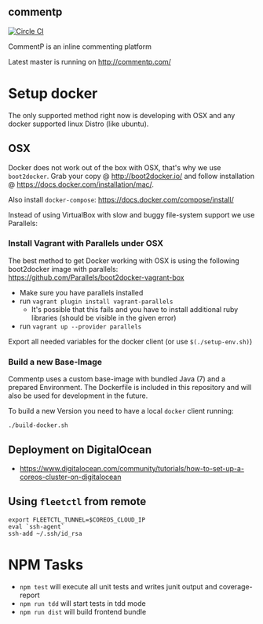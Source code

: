 commentp
--------

[![Circle CI](https://circleci.com/gh/BowlingX/commentp.svg?style=svg)](https://circleci.com/gh/BowlingX/commentp)

CommentP is an inline commenting platform

Latest master is running on http://commentp.com/

# Setup docker

The only supported method right now is developing with OSX and any docker supported linux Distro (like ubuntu).

## OSX

Docker does not work out of the box with OSX, that's why we use `boot2docker`.
Grab your copy @ http://boot2docker.io/ and follow installation @ https://docs.docker.com/installation/mac/.

Also install `docker-compose`: https://docs.docker.com/compose/install/

Instead of using VirtualBox with slow and buggy file-system support we use Parallels:

### Install Vagrant with Parallels under OSX
The best method to get Docker working with OSX is using the following boot2docker image with parallels:
https://github.com/Parallels/boot2docker-vagrant-box

- Make sure you have parallels installed
- run `vagrant plugin install vagrant-parallels`
    - It's possible that this fails and you have to install additional ruby libraries (should be visible in the given error)
- run `vagrant up --provider parallels`

Export all needed variables for the docker client (or use `$(./setup-env.sh)`)

### Build a new Base-Image

Commentp uses a custom base-image with bundled Java (7) and a prepared Environment.
The Dockerfile is included in this repository and will also be used for development in the future.

To build a new Version you need to have a local `docker` client running:

```
./build-docker.sh
```

## Deployment on DigitalOcean

- https://www.digitalocean.com/community/tutorials/how-to-set-up-a-coreos-cluster-on-digitalocean

## Using `fleetctl` from remote

```
export FLEETCTL_TUNNEL=$COREOS_CLOUD_IP
eval `ssh-agent`
ssh-add ~/.ssh/id_rsa
```


# NPM Tasks

- `npm test` will execute all unit tests and writes junit output and coverage-report
- `npm run tdd` will start tests in tdd mode
- `npm run dist` will build frontend bundle